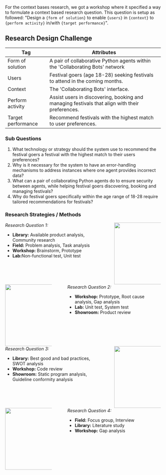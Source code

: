 
For the context bases research, we got a workshop where it specified a way to formulate a context based research question. This question is setup as followed: "Design a `{form of solution}` to enable `{users}` in `{context}` to `{perform activity}` in/with `{target performance}`".

## Research Design Challenge

| Tag                | Attributes                                                                                     |
| ------------------ | ---------------------------------------------------------------------------------------------- |
| Form of solution   | A pair of collaborative Python agents within the 'Collaborating Bots' network                  |
| Users              | Festival goers (age 18-28) seeking festivals to attend in the coming months.                   |
| Context            | The 'Collaborating Bots' interface.                                                            |
| Perform activity   | Assist users in discovering, booking and managing festivals that align with their preferences. |
| Target performance | Recommend festivals with the highest match to user preferences.                                |

### Sub Questions
1. What technology or strategy should the system use to recommend the festival goers a festival with the highest match to their users preferences?
2. Why is it necessary for the system to have an error-handling mechanisms to address instances where one agent provides incorrect data?
3. What can a pair of collaborating Python agents do to ensure security between agents, while helping festival goers discovering, booking and managing festivals?
4. Why do festival goers specifically within the age range of 18-28 require tailored recommendations for festivals?

###  Research Strategies / Methods

<div style="overflow: auto">
	<div style="width: 60%; float: left">
		<i>Research Question 1:</i>
		<ul>
			<li><b>Library:</b> Available product analysis, Community research</li>
			<li><b>Field:</b> Problem analysis, Task analysis</li>
			<li><b>Workshop:</b> Brainstorm, Prototype</li>
			<li><b>Lab:</b>Non-functional test, Unit test</li>
		</ul>
	</div>
	<div style="width: 30%; float: right;">
		<img src="https://ictresearchmethods.nl/img/patterns/choose-fitting-technology.webp" style="width: 200px; height: 200px;">
	</div>
</div>

<div style="overflow: auto">
	<div style="width: 60%; float: right">
		<i>Research Question 2:</i>
		<ul>
			<li><b>Workshop:</b> Prototype, Root cause analysis, Gap analysis</li>
			<li><b>Lab:</b> Unit test, System test</li>
			<li><b>Showroom:</b> Product review</li>
		</ul>
	</div>
	<div style="width: 30%; float: left;">
		<img src="https://ictresearchmethods.nl/img/patterns/validate.webp" style="width: 200px; height: 200px;">
	</div>
</div>

<div style="overflow: auto">
	<div style="width: 60%; float: left">
		<i>Research Question 3:</i>
		<ul>
			<li><b>Library:</b> Best good and bad practices, SWOT analysis</li>
			<li><b>Workshop:</b> Code review</li>
			<li><b>Showroom:</b> Static program analysis, Guideline conformity analysis</li>
		</ul>
	</div>
	<div style="width: 30%; float: right;">
		<img src="https://ictresearchmethods.nl/img/patterns/realise-as-an-expert.webp" style="width: 200px; height: 200px;">
	</div>
</div>

<div style="overflow: auto">
	<div style="width: 60%; float: right">
		<i>Research Question 4:</i>
		<ul>
			<li><b>Field:</b> Focus group, Interview</li>
			<li><b>Library:</b> Literature study</li>
			<li><b>Workshop:</b> Gap analysis</li>
		</ul>
	</div>
	<div style="width: 30%; float: left;">
		<img src="https://ictresearchmethods.nl/img/patterns/solidify.webp" style="width: 200px; height: 200px;">
	</div>
</div>
